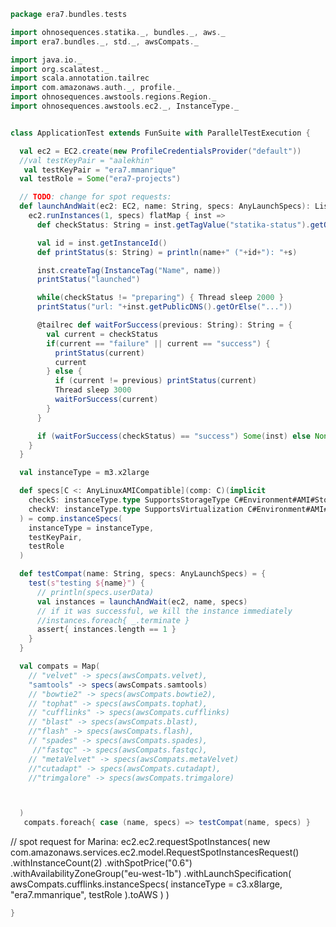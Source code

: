 
```scala
package era7.bundles.tests

import ohnosequences.statika._, bundles._, aws._
import era7.bundles._, std._, awsCompats._

import java.io._
import org.scalatest._
import scala.annotation.tailrec
import com.amazonaws.auth._, profile._
import ohnosequences.awstools.regions.Region._
import ohnosequences.awstools.ec2._, InstanceType._


class ApplicationTest extends FunSuite with ParallelTestExecution {

  val ec2 = EC2.create(new ProfileCredentialsProvider("default"))
  //val testKeyPair = "aalekhin"
   val testKeyPair = "era7.mmanrique"
  val testRole = Some("era7-projects")

  // TODO: change for spot requests:
  def launchAndWait(ec2: EC2, name: String, specs: AnyLaunchSpecs): List[ec2.Instance] = {
    ec2.runInstances(1, specs) flatMap { inst =>
      def checkStatus: String = inst.getTagValue("statika-status").getOrElse("...")

      val id = inst.getInstanceId()
      def printStatus(s: String) = println(name+" ("+id+"): "+s)

      inst.createTag(InstanceTag("Name", name))
      printStatus("launched")

      while(checkStatus != "preparing") { Thread sleep 2000 }
      printStatus("url: "+inst.getPublicDNS().getOrElse("..."))

      @tailrec def waitForSuccess(previous: String): String = {
        val current = checkStatus
        if(current == "failure" || current == "success") {
          printStatus(current)
          current
        } else {
          if (current != previous) printStatus(current)
          Thread sleep 3000
          waitForSuccess(current)
        }
      }

      if (waitForSuccess(checkStatus) == "success") Some(inst) else None
    }
  }

  val instanceType = m3.x2large

  def specs[C <: AnyLinuxAMICompatible](comp: C)(implicit
    checkS: instanceType.type SupportsStorageType C#Environment#AMI#Storage,
    checkV: instanceType.type SupportsVirtualization C#Environment#AMI#Virt
  ) = comp.instanceSpecs(
    instanceType = instanceType,
    testKeyPair,
    testRole
  )

  def testCompat(name: String, specs: AnyLaunchSpecs) = {
    test(s"testing ${name}") {
      // println(specs.userData)
      val instances = launchAndWait(ec2, name, specs)
      // if it was successful, we kill the instance immediately
      //instances.foreach{ _.terminate }
      assert{ instances.length == 1 }
    }
  }

  val compats = Map(
    // "velvet" -> specs(awsCompats.velvet),
    "samtools" -> specs(awsCompats.samtools)
    // "bowtie2" -> specs(awsCompats.bowtie2),
    // "tophat" -> specs(awsCompats.tophat),
    // "cufflinks" -> specs(awsCompats.cufflinks)
    // "blast" -> specs(awsCompats.blast),
    //"flash" -> specs(awsCompats.flash),
    // "spades" -> specs(awsCompats.spades),
     //"fastqc" -> specs(awsCompats.fastqc),
    // "metaVelvet" -> specs(awsCompats.metaVelvet)
    //"cutadapt" -> specs(awsCompats.cutadapt),
    //"trimgalore" -> specs(awsCompats.trimgalore)



  )
   compats.foreach{ case (name, specs) => testCompat(name, specs) }
```


// spot request for Marina:
ec2.ec2.requestSpotInstances(
  new com.amazonaws.services.ec2.model.RequestSpotInstancesRequest()
    .withInstanceCount(2)
    .withSpotPrice("0.6")
    .withAvailabilityZoneGroup("eu-west-1b")
    .withLaunchSpecification(
       awsCompats.cufflinks.instanceSpecs(
         instanceType = c3.x8large,
         "era7.mmanrique",
         testRole
       ).toAWS
    )
)


```scala
}

```




[main/scala/era7.bundles/awsCompats.scala]: ../../../main/scala/era7.bundles/awsCompats.scala.md
[main/scala/era7.bundles/std.scala]: ../../../main/scala/era7.bundles/std.scala.md
[test/scala/era7.bundles/Tests.scala]: Tests.scala.md